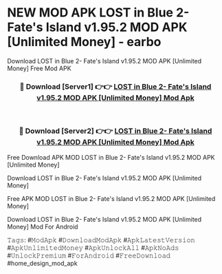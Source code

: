 # NEW MOD APK LOST in Blue 2- Fate's Island v1.95.2 MOD APK [Unlimited Money] - earbo
Download LOST in Blue 2- Fate's Island v1.95.2 MOD APK [Unlimited Money] Free Mod APK

<div align="center">
<h3>🔴 Download [Server1] 👉👉 <a href="https://apk-comot.site?title=LOST_in_Blue_2-_Fate's_Island_v1.95.2_MOD_APK_[Unlimited_Money]">LOST in Blue 2- Fate's Island v1.95.2 MOD APK [Unlimited Money] Mod Apk</a></h3><br>

<h3>🔴 Download [Server2] 👉👉 <a href="https://apk-comot.site?title=LOST_in_Blue_2-_Fate's_Island_v1.95.2_MOD_APK_[Unlimited_Money]">LOST in Blue 2- Fate's Island v1.95.2 MOD APK [Unlimited Money] Mod Apk</a></h3>
</div>


Free Download APK MOD LOST in Blue 2- Fate's Island v1.95.2 MOD APK [Unlimited Money]

Download LOST in Blue 2- Fate's Island v1.95.2 MOD APK [Unlimited Money] 

Free APK MOD LOST in Blue 2- Fate's Island v1.95.2 MOD APK [Unlimited Money] 

Download LOST in Blue 2- Fate's Island v1.95.2 MOD APK [Unlimited Money] Mod For Android

𝚃𝚊𝚐𝚜: #𝙼𝚘𝚍𝙰𝚙𝚔 #𝙳𝚘𝚠𝚗𝚕𝚘𝚊𝚍𝙼𝚘𝚍𝙰𝚙𝚔 #𝙰𝚙𝚔𝙻𝚊𝚝𝚎𝚜𝚝𝚅𝚎𝚛𝚜𝚒𝚘𝚗 #𝙰𝚙𝚔𝚄𝚗𝚕𝚒𝚖𝚒𝚝𝚎𝚍𝙼𝚘𝚗𝚎𝚢 #𝙰𝚙𝚔𝚄𝚗𝚕𝚘𝚌𝚔𝙰𝚕𝚕 #𝙰𝚙𝚔𝙽𝚘𝙰𝚍𝚜 #𝚄𝚗𝚕𝚘𝚌𝚔𝙿𝚛𝚎𝚖𝚒𝚞𝚖 #𝙵𝚘𝚛𝙰𝚗𝚍𝚛𝚘𝚒𝚍 #𝙵𝚛𝚎𝚎𝙳𝚘𝚠𝚗𝚕𝚘𝚊𝚍 #home_design_mod_apk